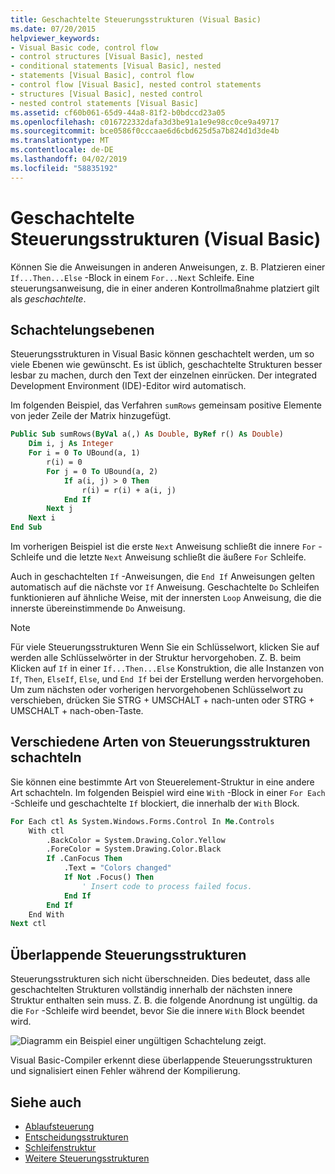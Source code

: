 ```yaml
---
title: Geschachtelte Steuerungsstrukturen (Visual Basic)
ms.date: 07/20/2015
helpviewer_keywords:
- Visual Basic code, control flow
- control structures [Visual Basic], nested
- conditional statements [Visual Basic], nested
- statements [Visual Basic], control flow
- control flow [Visual Basic], nested control statements
- structures [Visual Basic], nested control
- nested control statements [Visual Basic]
ms.assetid: cf60b061-65d9-44a8-81f2-b0bdccd23a05
ms.openlocfilehash: c016722332dafa3d3be91a1e9e98cc0ce9a49717
ms.sourcegitcommit: bce0586f0cccaae6d6cbd625d5a7b824d1d3de4b
ms.translationtype: MT
ms.contentlocale: de-DE
ms.lasthandoff: 04/02/2019
ms.locfileid: "58835192"
---
```

# <a name="nested-control-structures-visual-basic"></a>Geschachtelte Steuerungsstrukturen (Visual Basic)
Können Sie die Anweisungen in anderen Anweisungen, z. B. Platzieren einer `If...Then...Else` -Block in einem `For...Next` Schleife. Eine steuerungsanweisung, die in einer anderen Kontrollmaßnahme platziert gilt als *geschachtelte*.  
  
## <a name="nesting-levels"></a>Schachtelungsebenen  
 Steuerungsstrukturen in Visual Basic können geschachtelt werden, um so viele Ebenen wie gewünscht. Es ist üblich, geschachtelte Strukturen besser lesbar zu machen, durch den Text der einzelnen einrücken. Der integrated Development Environment (IDE)-Editor wird automatisch.  
  
 Im folgenden Beispiel, das Verfahren `sumRows` gemeinsam positive Elemente von jeder Zeile der Matrix hinzugefügt.  
  
```vb
Public Sub sumRows(ByVal a(,) As Double, ByRef r() As Double)  
    Dim i, j As Integer  
    For i = 0 To UBound(a, 1)  
        r(i) = 0  
        For j = 0 To UBound(a, 2)  
            If a(i, j) > 0 Then  
                r(i) = r(i) + a(i, j)  
            End If  
        Next j  
    Next i  
End Sub  
```  
  
 Im vorherigen Beispiel ist die erste `Next` Anweisung schließt die innere `For` -Schleife und die letzte `Next` Anweisung schließt die äußere `For` Schleife.  
  
 Auch in geschachtelten `If` -Anweisungen, die `End If` Anweisungen gelten automatisch auf die nächste vor `If` Anweisung. Geschachtelte `Do` Schleifen funktionieren auf ähnliche Weise, mit der innersten `Loop` Anweisung, die die innerste übereinstimmende `Do` Anweisung.  
  
> [!NOTE]
>  Für viele Steuerungsstrukturen Wenn Sie ein Schlüsselwort, klicken Sie auf werden alle Schlüsselwörter in der Struktur hervorgehoben. Z. B. beim Klicken auf `If` in einer `If...Then...Else` Konstruktion, die alle Instanzen von `If`, `Then`, `ElseIf`, `Else`, und `End If` bei der Erstellung werden hervorgehoben. Um zum nächsten oder vorherigen hervorgehobenen Schlüsselwort zu verschieben, drücken Sie STRG + UMSCHALT + nach-unten oder STRG + UMSCHALT + nach-oben-Taste.  
  
## <a name="nesting-different-kinds-of-control-structures"></a>Verschiedene Arten von Steuerungsstrukturen schachteln  
 Sie können eine bestimmte Art von Steuerelement-Struktur in eine andere Art schachteln. Im folgenden Beispiel wird eine `With` -Block in einer `For Each` -Schleife und geschachtelte `If` blockiert, die innerhalb der `With` Block.  
  
```vb
For Each ctl As System.Windows.Forms.Control In Me.Controls  
    With ctl  
        .BackColor = System.Drawing.Color.Yellow  
        .ForeColor = System.Drawing.Color.Black  
        If .CanFocus Then  
            .Text = "Colors changed"  
            If Not .Focus() Then  
                ' Insert code to process failed focus.  
            End If  
        End If  
    End With  
Next ctl  
```  
  
## <a name="overlapping-control-structures"></a>Überlappende Steuerungsstrukturen  
 Steuerungsstrukturen sich nicht überschneiden. Dies bedeutet, dass alle geschachtelten Strukturen vollständig innerhalb der nächsten innere Struktur enthalten sein muss. Z. B. die folgende Anordnung ist ungültig. da die `For` -Schleife wird beendet, bevor Sie die innere `With` Block beendet wird.  
  
 ![Diagramm ein Beispiel einer ungültigen Schachtelung zeigt.](./media/nested-control-structures/example-invalid-nesting.gif) 
  
 Visual Basic-Compiler erkennt diese überlappende Steuerungsstrukturen und signalisiert einen Fehler während der Kompilierung.  
  
## <a name="see-also"></a>Siehe auch

- [Ablaufsteuerung](../../../../visual-basic/programming-guide/language-features/control-flow/index.md)
- [Entscheidungsstrukturen](../../../../visual-basic/programming-guide/language-features/control-flow/decision-structures.md)
- [Schleifenstruktur](../../../../visual-basic/programming-guide/language-features/control-flow/loop-structures.md)
- [Weitere Steuerungsstrukturen](../../../../visual-basic/programming-guide/language-features/control-flow/other-control-structures.md)
